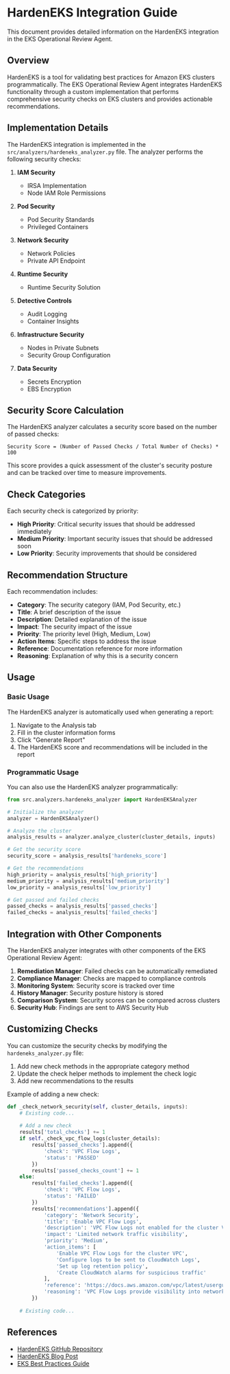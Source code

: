 # HardenEKS Integration Guide

This document provides detailed information on the HardenEKS integration in the EKS Operational Review Agent.

## Overview

HardenEKS is a tool for validating best practices for Amazon EKS clusters programmatically. The EKS Operational Review Agent integrates HardenEKS functionality through a custom implementation that performs comprehensive security checks on EKS clusters and provides actionable recommendations.

## Implementation Details

The HardenEKS integration is implemented in the `src/analyzers/hardeneks_analyzer.py` file. The analyzer performs the following security checks:

1. **IAM Security**
   - IRSA Implementation
   - Node IAM Role Permissions

2. **Pod Security**
   - Pod Security Standards
   - Privileged Containers

3. **Network Security**
   - Network Policies
   - Private API Endpoint

4. **Runtime Security**
   - Runtime Security Solution

5. **Detective Controls**
   - Audit Logging
   - Container Insights

6. **Infrastructure Security**
   - Nodes in Private Subnets
   - Security Group Configuration

7. **Data Security**
   - Secrets Encryption
   - EBS Encryption

## Security Score Calculation

The HardenEKS analyzer calculates a security score based on the number of passed checks:

```
Security Score = (Number of Passed Checks / Total Number of Checks) * 100
```

This score provides a quick assessment of the cluster's security posture and can be tracked over time to measure improvements.

## Check Categories

Each security check is categorized by priority:

- **High Priority**: Critical security issues that should be addressed immediately
- **Medium Priority**: Important security issues that should be addressed soon
- **Low Priority**: Security improvements that should be considered

## Recommendation Structure

Each recommendation includes:

- **Category**: The security category (IAM, Pod Security, etc.)
- **Title**: A brief description of the issue
- **Description**: Detailed explanation of the issue
- **Impact**: The security impact of the issue
- **Priority**: The priority level (High, Medium, Low)
- **Action Items**: Specific steps to address the issue
- **Reference**: Documentation reference for more information
- **Reasoning**: Explanation of why this is a security concern

## Usage

### Basic Usage

The HardenEKS analyzer is automatically used when generating a report:

1. Navigate to the Analysis tab
2. Fill in the cluster information forms
3. Click "Generate Report"
4. The HardenEKS score and recommendations will be included in the report

### Programmatic Usage

You can also use the HardenEKS analyzer programmatically:

```python
from src.analyzers.hardeneks_analyzer import HardenEKSAnalyzer

# Initialize the analyzer
analyzer = HardenEKSAnalyzer()

# Analyze the cluster
analysis_results = analyzer.analyze_cluster(cluster_details, inputs)

# Get the security score
security_score = analysis_results['hardeneks_score']

# Get the recommendations
high_priority = analysis_results['high_priority']
medium_priority = analysis_results['medium_priority']
low_priority = analysis_results['low_priority']

# Get passed and failed checks
passed_checks = analysis_results['passed_checks']
failed_checks = analysis_results['failed_checks']
```

## Integration with Other Components

The HardenEKS analyzer integrates with other components of the EKS Operational Review Agent:

1. **Remediation Manager**: Failed checks can be automatically remediated
2. **Compliance Manager**: Checks are mapped to compliance controls
3. **Monitoring System**: Security score is tracked over time
4. **History Manager**: Security posture history is stored
5. **Comparison System**: Security scores can be compared across clusters
6. **Security Hub**: Findings are sent to AWS Security Hub

## Customizing Checks

You can customize the security checks by modifying the `hardeneks_analyzer.py` file:

1. Add new check methods in the appropriate category method
2. Update the check helper methods to implement the check logic
3. Add new recommendations to the results

Example of adding a new check:

```python
def _check_network_security(self, cluster_details, inputs):
    # Existing code...
    
    # Add a new check
    results['total_checks'] += 1
    if self._check_vpc_flow_logs(cluster_details):
        results['passed_checks'].append({
            'check': 'VPC Flow Logs',
            'status': 'PASSED'
        })
        results['passed_checks_count'] += 1
    else:
        results['failed_checks'].append({
            'check': 'VPC Flow Logs',
            'status': 'FAILED'
        })
        results['recommendations'].append({
            'category': 'Network Security',
            'title': 'Enable VPC Flow Logs',
            'description': 'VPC Flow Logs not enabled for the cluster VPC',
            'impact': 'Limited network traffic visibility',
            'priority': 'Medium',
            'action_items': [
                'Enable VPC Flow Logs for the cluster VPC',
                'Configure logs to be sent to CloudWatch Logs',
                'Set up log retention policy',
                'Create CloudWatch alarms for suspicious traffic'
            ],
            'reference': 'https://docs.aws.amazon.com/vpc/latest/userguide/flow-logs.html',
            'reasoning': 'VPC Flow Logs provide visibility into network traffic that can help identify security issues.'
        })
    
    # Existing code...
```

## References

- [HardenEKS GitHub Repository](https://github.com/aws-samples/hardeneks)
- [HardenEKS Blog Post](https://aws.amazon.com/blogs/containers/hardeneks-validating-best-practices-for-amazon-eks-clusters-programmatically/)
- [EKS Best Practices Guide](https://aws.github.io/aws-eks-best-practices/)